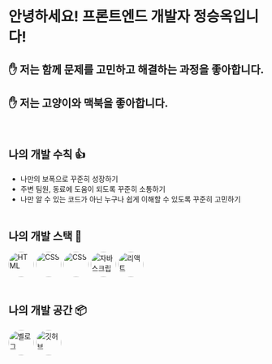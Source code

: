 # 안녕하세요! 프론트엔드 개발자 정승옥입니다!

## ✋ 저는 함께 문제를 고민하고 해결하는 과정을 좋아합니다.

## ✋ 저는 고양이와 맥북을 좋아합니다.

<br/>

## 나의 개발 수칙 👍

- 나만의 보폭으로 꾸준히 성장하기
- 주변 팀원, 동료에 도움이 되도록 꾸준히 소통하기
- 나만 알 수 있는 코드가 아닌 누구나 쉽게 이해할 수 있도록 꾸준히 고민하기
  <br/>
  <br/>

## 나의 개발 스택 📌

<img src="https://media.vlpt.us/images/jacoblee19/post/37558a06-0678-4657-adb2-e1e957e6d8f0/html.webp" alt="HTML" width="50" height="50" style="object-fit:cover; border-radius:50%;">
<img src="https://media.vlpt.us/images/daybreak/post/1c7df7ec-65ee-4617-8b97-31dddd944dc3/css.jpg" alt="CSS" width="50" height="50" style="object-fit:cover;border-radius:50%;">
<img src="https://heropy.blog/css/images/vendor_icons/sass.png" alt="CSS" width="50" height="50" style="object-fit:cover;border-radius:50%;">
<img src="https://upload.wikimedia.org/wikipedia/commons/thumb/9/99/Unofficial_JavaScript_logo_2.svg/1200px-Unofficial_JavaScript_logo_2.svg.png" alt="자바스크립트" width="50" height="50" style="object-fit:cover;border-radius:50%;">
<img src="https://reactjs-kr.firebaseapp.com/logo-og.png" alt="리액트" width="50" height="50" style="object-fit:cover;border-radius:50%;">
<br/>
<br/>


## 나의 개발 공간 📦

<a href="https://velog.io/@vsnm25" target="_blank"><img src="https://media.vlpt.us/images/velog/post/ebf87853-b6b7-47af-a659-d97fb39e66b0/velog_logo.png" alt="벨로그" width="50" height="50" style="object-fit:cover;border-radius:50%;"></a>
<a href="https://velog.io/@vsnm25" target="_blank"><img src="https://github.githubassets.com/images/modules/logos_page/GitHub-Mark.png" alt="깃허브" width="50" height="50" style="object-fit:cover;border-radius:50%;"></a>

